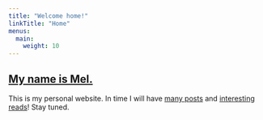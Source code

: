 ```yaml
---
title: "Welcome home!"
linkTitle: "Home"
menus:
  main:
    weight: 10
---
```


## [My name is Mel.](/about)

This is my personal website. In time I will have [many posts](/posts) and [interesting reads](/library)! Stay tuned.
